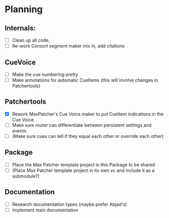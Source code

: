 # Planning

## Internals:
- [ ] Clean up all code,
- [ ] Re-work Consort segment maker mix in, add citations

## CueVoice
- [ ] Make the cue numbering pretty
- [ ] Make annotations for automatic CueItems (this will involve changes in Patchertools)

## Patchertools
- [x] Rework MaxPatcher's Cue Voice maker to put CueItem indications in the Cue Voice.
- [ ] Make sure router can differentiate between persistent settings and events
- [ ] (Make sure cues can tell if they equal each other or override each other)

## Package
- [ ] Place the Max Patcher template project in this Package to be shared
- [ ] (Place Max Patcher template project in its own vc and include it as a submodule?)

## Documentation
- [ ] Research documentation types (maybe prefer Abjad's)
- [ ] Implement main documentation
